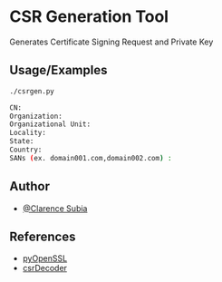 
# CSR Generation Tool

Generates Certificate Signing Request and Private Key

## Usage/Examples

```bash
./csrgen.py

CN:
Organization:
Organizational Unit:
Locality:
State:
Country:
SANs (ex. domain001.com,domain002.com) :
```


## Author

- [@Clarence Subia](https://github.com/meliodaaf/)


## References

- [pyOpenSSL](https://pypi.org/project/pyOpenSSL/)
- [csrDecoder](https://ssltools.godaddy.com/views/csrDecoder)

